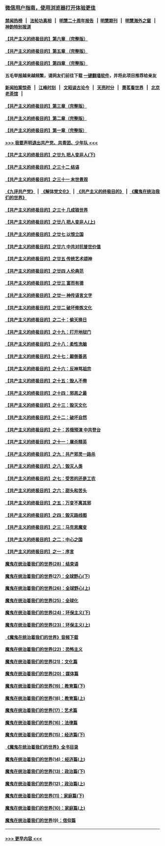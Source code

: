 ### [微信用户指南，使用浏览器打开体验更佳](https://github.com/gfw-breaker/banned-news1/blob/master/indexes/wechat-guide.md?t=0)
#### [禁闻热榜](热点新闻.md?t=0)  &nbsp;&nbsp;|&nbsp;&nbsp; [法轮功真相](https://github.com/gfw-breaker/truth/blob/master/README.md?t=0) &nbsp;&nbsp;|&nbsp;&nbsp; [明慧二十周年报告](https://github.com/gfw-breaker/mh-reports/blob/master/README.md?t=0) &nbsp;&nbsp;|&nbsp;&nbsp;[明慧期刊](https://github.com/gfw-breaker/mh-qikan) &nbsp;&nbsp;|&nbsp;&nbsp; [明慧海外之窗](https://github.com/gfw-breaker/mh-news/blob/master/README.md?t=0) &nbsp;&nbsp;|&nbsp;&nbsp; [神韵特别报道](https://github.com/gfw-breaker/mh-news/blob/master/shenyun.md?t=0)
#### [【共产主义的终极目的】第六章 （完整版）](../pages/nsc422/n11428913.md?t=02170511) 
#### [【共产主义的终极目的】第五章 （完整版）](../pages/nsc422/n11428912.md?t=02170511) 
#### [【共产主义的终极目的】第四章 （完整版）](../pages/nsc422/n11428907.md?t=02170511) 
#### 五毛举报越来越频繁，请网友们前往下载 [一键翻墙软件](https://github.com/gfw-breaker/ssr-accounts)，并将此项目推荐给亲友
#### [新闻拍案惊奇](https://github.com/gfw-breaker/banned-news1/blob/master/pages/link4.md) &nbsp;&nbsp;|&nbsp;&nbsp; [江峰时刻](https://github.com/gfw-breaker/banned-news1/blob/master/pages/link4.md) &nbsp;&nbsp;|&nbsp;&nbsp; [文昭谈古论今](https://github.com/gfw-breaker/banned-news1/blob/master/pages/link4.md) &nbsp;&nbsp;|&nbsp;&nbsp; [天亮时分](https://github.com/gfw-breaker/banned-news1/blob/master/pages/link4.md) &nbsp;&nbsp;|&nbsp;&nbsp; [萧茗看世界](https://github.com/gfw-breaker/banned-news1/blob/master/pages/link4.md) &nbsp;&nbsp;|&nbsp;&nbsp; [北京老茶馆](https://github.com/gfw-breaker/banned-news1/blob/master/pages/link4.md) &nbsp;&nbsp;|&nbsp;&nbsp; 
#### [【共产主义的终极目的】第三章（完整版）](../pages/nsc422/n11428848.md?t=02170511) 
#### [【共产主义的终极目的】第二章（完整版）](../pages/nsc422/n11428831.md?t=02170511) 
#### [【共产主义的终极目的】第一章（完整版）](../pages/nsc422/n11417651.md?t=02170511) 
#### [>>> 我要声明退出共产党、共青团、少年队 <<<](https://github.com/begood0513/goodnews/blob/master/quit/letter.md) 
#### [【共产主义的终极目的】之廿九 把人变非人(下)](../pages/nsc422/n11344140.md?t=02170511) 
#### [【共产主义的终极目的】之三十二 结语](../pages/nsc422/n11360535.md?t=02170511) 
#### [【共产主义的终极目的】之三十一 末世景观](../pages/nsc422/n11351129.md?t=02170511) 
#### [《九评共产党》](https://github.com/begood0513/9ping.md/blob/master/README.md) &nbsp;|&nbsp; [《解体党文化》](../../../../jtdwh.md/blob/master/README.md)  &nbsp;|&nbsp; [《共产主义的终极目的》](../../../../gczydzjmd.md/blob/master/README.md) &nbsp;|&nbsp; [《魔鬼在统治我们的世界》](../../../../mgztzwmdsj.md/blob/master/README.md) 
#### [【共产主义的终极目的】之三十 几成狼世界](../pages/nsc422/n11348280.md?t=02170511) 
#### [【共产主义的终极目的】之廿八 把人变非人(上)](../pages/nsc422/n11340492.md?t=02170511) 
#### [【共产主义的终极目的】之廿七 以恨立国](../pages/nsc422/n11336944.md?t=02170511) 
#### [【共产主义的终极目的】之廿六 中共对抗普世价值](../pages/nsc422/n11324785.md?t=02170511) 
#### [【共产主义的终极目的】之廿五 传统艺术颂神](../pages/nsc422/n11296396.md?t=02170511) 
#### [【共产主义的终极目的】之廿四 人伦典范](../pages/nsc422/n11296397.md?t=02170511) 
#### [【共产主义的终极目的】之廿三 富而有德](../pages/nsc422/n11283598.md?t=02170511) 
#### [【共产主义的终极目的】之廿一 神传语言文字](../pages/nsc422/n11263265.md?t=02170511) 
#### [【共产主义的终极目的】之廿二 破坏修炼文化](../pages/nsc422/n11245728.md?t=02170511) 
#### [【共产主义的终极目的】之二十：偷天换日](../pages/nsc422/n11238846.md?t=02170511) 
#### [【共产主义的终极目的】之十九：打开地狱门](../pages/nsc422/n11206376.md?t=02170511) 
#### [【共产主义的终极目的】之十八：柔性洗脑](../pages/nsc422/n11199994.md?t=02170511) 
#### [【共产主义的终极目的】之十七：颠倒善恶](../pages/nsc422/n11179782.md?t=02170511) 
#### [【共产主义的终极目的】之十六：反神骂祖宗](../pages/nsc422/n11166798.md?t=02170511) 
#### [【共产主义的终极目的】之十五：毁人不倦](../pages/nsc422/n11166792.md?t=02170511) 
#### [【共产主义的终极目的】之十四：邪恶之最](../pages/nsc422/n11150249.md?t=02170511) 
#### [【共产主义的终极目的】之十三：毁灭文化](../pages/nsc422/n11135227.md?t=02170511) 
#### [【共产主义的终极目的】之十二：破坏自然](../pages/nsc422/n11135214.md?t=02170511) 
#### [【共产主义的终极目的】之十：苏俄预演 中共登台](../pages/nsc422/n11118424.md?t=02170511) 
#### [【共产主义的终极目的】之十一：屠杀精英](../pages/nsc422/n11118442.md?t=02170511) 
#### [【共产主义的终极目的】之九：共产邪灵一路杀](../pages/nsc422/n11114139.md?t=02170511) 
#### [【共产主义的终极目的】之八：毁灭人类](../pages/nsc422/n11108503.md?t=02170511) 
#### [【共产主义的终极目的】之七：受苦的还是工农](../pages/nsc422/n11101809.md?t=02170511) 
#### [【共产主义的终极目的】之六：甜头和苦头](../pages/nsc422/n11096971.md?t=02170511) 
#### [【共产主义的终极目的】之五：万变不离其邪](../pages/nsc422/n11091285.md?t=02170511) 
#### [【共产主义的终极目的】之四：毁灭路线图](../pages/nsc422/n11086284.md?t=02170511) 
#### [【共产主义的终极目的】之三：马克思魔变](../pages/nsc422/n11061941.md?t=02170511) 
#### [【共产主义的终极目的】之二：中心之国](../pages/nsc422/n11047728.md?t=02170511) 
#### [【共产主义的终极目的】之一：序言](../pages/nsc422/n11086077.md?t=02170511) 
#### [魔鬼在统治着我们的世界(28)：结束语](../pages/nsc422/n10936246.md?t=02170511) 
#### [魔鬼在统治着我们的世界(27)：全球野心(下)](../pages/nsc422/n10928319.md?t=02170511) 
#### [魔鬼在统治着我们的世界(26)：全球野心(上)](../pages/nsc422/n10900318.md?t=02170511) 
#### [魔鬼在统治着我们的世界(25)：全球化](../pages/nsc422/n10788205.md?t=02170511) 
#### [魔鬼在统治着我们的世界(24)：环保主义(下)](../pages/nsc422/n10695307.md?t=02170511) 
#### [魔鬼在统治着我们的世界(23)：环保主义(上)](../pages/nsc422/n10688613.md?t=02170511) 
#### [《魔鬼在统治着我们的世界》音频下载](../pages/nsc422/n10635553.md?t=02170511) 
#### [魔鬼在统治着我们的世界(22)：恐怖主义](../pages/nsc422/n10614727.md?t=02170511) 
#### [魔鬼在统治着我们的世界(21)：文化篇](../pages/nsc422/n10597706.md?t=02170511) 
#### [魔鬼在统治着我们的世界(20)：媒体篇](../pages/nsc422/n10586579.md?t=02170511) 
#### [魔鬼在统治着我们的世界(19)：教育篇(下)](../pages/nsc422/n10564808.md?t=02170511) 
#### [魔鬼在统治着我们的世界(18)：教育篇(上)](../pages/nsc422/n10526970.md?t=02170511) 
#### [魔鬼在统治着我们的世界(17)：艺术篇](../pages/nsc422/n10499093.md?t=02170511) 
#### [魔鬼在统治着我们的世界(16)：法律篇](../pages/nsc422/n10485969.md?t=02170511) 
#### [魔鬼在统治着我们的世界(15)：经济篇(下)](../pages/nsc422/n10469975.md?t=02170511) 
#### [《魔鬼在统治着我们的世界》全书目录](../pages/nsc422/n10464261.md?t=02170511) 
#### [魔鬼在统治着我们的世界(14)：经济篇(上)](../pages/nsc422/n10457370.md?t=02170511) 
#### [魔鬼在统治着我们的世界(13)：政治篇(下)](../pages/nsc422/n10448270.md?t=02170511) 
#### [魔鬼在统治着我们的世界(12)：政治篇(上)](../pages/nsc422/n10444576.md?t=02170511) 
#### [魔鬼在统治着我们的世界(11)：家庭篇(下)](../pages/nsc422/n10440961.md?t=02170511) 
#### [魔鬼在统治着我们的世界(10)：家庭篇(上)](../pages/nsc422/n10435448.md?t=02170511) 
#### [魔鬼在统治着我们的世界(9)：信仰篇](../pages/nsc422/n10432159.md?t=02170511) 

----
#### [ >>> 更早内容 <<< ](../indexes/nsc422-earlier.md)

